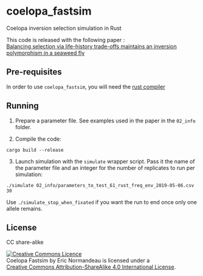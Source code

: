 # coelopa_fastsim

Coelopa inversion selection simulation in Rust

This code is released with the following paper :  
[Balancing selection via life-history trade-offs maintains an inversion polymorphism in a seaweed fly](https://www.biorxiv.org/content/10.1101/648584v1)

## Pre-requisites

In order to use `coelopa_fastsim`, you will need the [rust compiler](https://www.rust-lang.org/learn/get-started)

## Running

1. Prepare a parameter file. See examples used in the paper in the `02_info` folder.

2. Compile the code:
```
cargo build --release
```

3. Launch simulation with the `simulate` wrapper script. Pass it the name of the parameter file and an integer for the number of replicates to run per simulation:
```
./simulate 02_info/parameters_to_test_61_rust_freq_env_2019-05-06.csv 30
```

Use `./simulate_stop_when_fixated` if you want the run to end once only one allele remains.

## License

CC share-alike

<a rel="license" href="http://creativecommons.org/licenses/by-sa/4.0/"><img alt="Creative Commons Licence" style="border-width:0" src="https://i.creativecommons.org/l/by-sa/4.0/88x31.png" /></a><br /><span xmlns:dct="http://purl.org/dc/terms/" property="dct:title">Coelopa Fastsim</span> by <span xmlns:cc="http://creativecommons.org/ns#" property="cc:attributionName">Eric Normandeau</span> is licensed under a  
<a rel="license" href="http://creativecommons.org/licenses/by-sa/4.0/">Creative Commons Attribution-ShareAlike 4.0 International License</a>.
